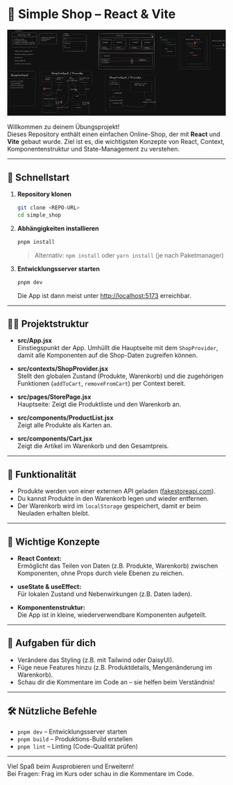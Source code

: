 # 🏪 Simple Shop – React & Vite

![Projektübersicht](public/meta_overview.png)

Willkommen zu deinem Übungsprojekt!  
Dieses Repository enthält einen einfachen Online-Shop, der mit **React** und **Vite** gebaut wurde. Ziel ist es, die wichtigsten Konzepte von React, Context, Komponentenstruktur und State-Management zu verstehen.

---

## 🚀 Schnellstart

1. **Repository klonen**
   ```bash
   git clone <REPO-URL>
   cd simple_shop
   ```

2. **Abhängigkeiten installieren**
   ```bash
   pnpm install
   ```
   > Alternativ: `npm install` oder `yarn install` (je nach Paketmanager)

3. **Entwicklungsserver starten**
   ```bash
   pnpm dev
   ```
   Die App ist dann meist unter [http://localhost:5173](http://localhost:5173) erreichbar.

---

## 🧑‍💻 Projektstruktur

- **src/App.jsx**  
  Einstiegspunkt der App. Umhüllt die Hauptseite mit dem `ShopProvider`, damit alle Komponenten auf die Shop-Daten zugreifen können.

- **src/contexts/ShopProvider.jsx**  
  Stellt den globalen Zustand (Produkte, Warenkorb) und die zugehörigen Funktionen (`addToCart`, `removeFromCart`) per Context bereit.

- **src/pages/StorePage.jsx**  
  Hauptseite: Zeigt die Produktliste und den Warenkorb an.

- **src/components/ProductList.jsx**  
  Zeigt alle Produkte als Karten an.

- **src/components/Cart.jsx**  
  Zeigt die Artikel im Warenkorb und den Gesamtpreis.

---

## 🛒 Funktionalität

- Produkte werden von einer externen API geladen ([fakestoreapi.com](https://fakestoreapi.com/)).
- Du kannst Produkte in den Warenkorb legen und wieder entfernen.
- Der Warenkorb wird im `localStorage` gespeichert, damit er beim Neuladen erhalten bleibt.

---

## 🧩 Wichtige Konzepte

- **React Context:**  
  Ermöglicht das Teilen von Daten (z.B. Produkte, Warenkorb) zwischen Komponenten, ohne Props durch viele Ebenen zu reichen.

- **useState & useEffect:**  
  Für lokalen Zustand und Nebenwirkungen (z.B. Daten laden).

- **Komponentenstruktur:**  
  Die App ist in kleine, wiederverwendbare Komponenten aufgeteilt.

---

## 📝 Aufgaben für dich

- Verändere das Styling (z.B. mit Tailwind oder DaisyUI).
- Füge neue Features hinzu (z.B. Produktdetails, Mengenänderung im Warenkorb).
- Schau dir die Kommentare im Code an – sie helfen beim Verständnis!

---

## 🛠️ Nützliche Befehle

- `pnpm dev` – Entwicklungsserver starten
- `pnpm build` – Produktions-Build erstellen
- `pnpm lint` – Linting (Code-Qualität prüfen)

---

Viel Spaß beim Ausprobieren und Erweitern!  
Bei Fragen: Frag im Kurs oder schau in die Kommentare im Code.
